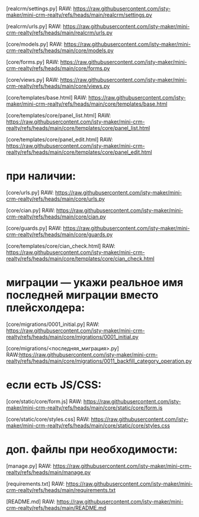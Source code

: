 [realcrm/settings.py]
RAW: https://raw.githubusercontent.com/isty-maker/mini-crm-realty/refs/heads/main/realcrm/settings.py

[realcrm/urls.py]
RAW: https://raw.githubusercontent.com/isty-maker/mini-crm-realty/refs/heads/main/realcrm/urls.py

[core/models.py]
RAW: https://raw.githubusercontent.com/isty-maker/mini-crm-realty/refs/heads/main/core/models.py

[core/forms.py]
RAW: https://raw.githubusercontent.com/isty-maker/mini-crm-realty/refs/heads/main/core/forms.py

[core/views.py]
RAW: https://raw.githubusercontent.com/isty-maker/mini-crm-realty/refs/heads/main/core/views.py

[core/templates/base.html]
RAW: https://raw.githubusercontent.com/isty-maker/mini-crm-realty/refs/heads/main/core/templates/base.html

[core/templates/core/panel_list.html]
RAW: https://raw.githubusercontent.com/isty-maker/mini-crm-realty/refs/heads/main/core/templates/core/panel_list.html

[core/templates/core/panel_edit.html]
RAW: https://raw.githubusercontent.com/isty-maker/mini-crm-realty/refs/heads/main/core/templates/core/panel_edit.html

# при наличии:
[core/urls.py]
RAW: https://raw.githubusercontent.com/isty-maker/mini-crm-realty/refs/heads/main/core/urls.py

[core/cian.py]
RAW: https://raw.githubusercontent.com/isty-maker/mini-crm-realty/refs/heads/main/core/cian.py

[core/guards.py]
RAW: https://raw.githubusercontent.com/isty-maker/mini-crm-realty/refs/heads/main/core/guards.py

[core/templates/core/cian_check.html]
RAW: https://raw.githubusercontent.com/isty-maker/mini-crm-realty/refs/heads/main/core/templates/core/cian_check.html

# миграции — укажи реальное имя последней миграции вместо плейсхолдера:
[core/migrations/0001_initial.py]
RAW: https://raw.githubusercontent.com/isty-maker/mini-crm-realty/refs/heads/main/core/migrations/0001_initial.py

[core/migrations/<последняя_миграция>.py]
RAW:https://raw.githubusercontent.com/isty-maker/mini-crm-realty/refs/heads/main/core/migrations/0011_backfill_category_operation.py

# если есть JS/CSS:
[core/static/core/form.js]
RAW: https://raw.githubusercontent.com/isty-maker/mini-crm-realty/refs/heads/main/core/static/core/form.js

[core/static/core/styles.css]
RAW: https://raw.githubusercontent.com/isty-maker/mini-crm-realty/refs/heads/main/core/static/core/styles.css

# доп. файлы при необходимости:
[manage.py]
RAW: https://raw.githubusercontent.com/isty-maker/mini-crm-realty/refs/heads/main/manage.py

[requirements.txt]
RAW: https://raw.githubusercontent.com/isty-maker/mini-crm-realty/refs/heads/main/requirements.txt

[README.md]
RAW: https://raw.githubusercontent.com/isty-maker/mini-crm-realty/refs/heads/main/README.md
